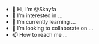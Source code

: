 - 👋 Hi, I’m @Skayfa
- 👀 I’m interested in ...
- 🌱 I’m currently learning ...
- 💞️ I’m looking to collaborate on ...
- 📫 How to reach me ...

<!---
Skayfa/Skayfa is a ✨ special ✨ repository because its `README.md` (this file) appears on your GitHub profile.
You can click the Preview link to take a look at your changes.
--->
